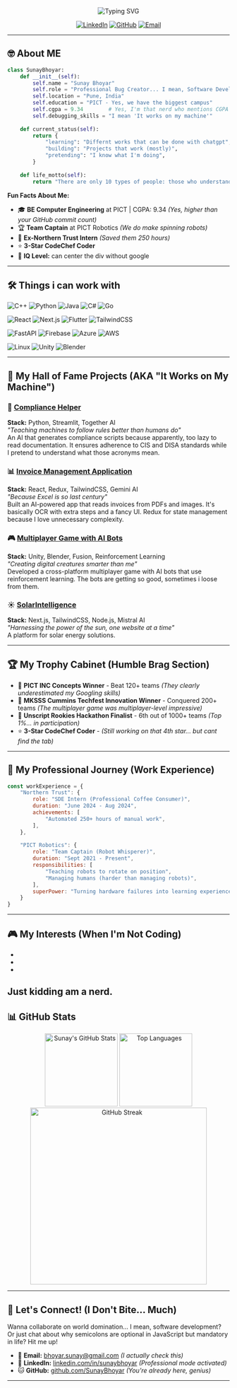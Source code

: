 <div align="center">
  <img src="https://readme-typing-svg.herokuapp.com?font=Fira+Code&size=32&duration=2800&pause=2000&color=A9FEF7&center=true&vCenter=true&width=940&lines=Hello+World%2C+I'm+Sunay+Bhoyar!;I+turn+coffee+into+code...;And+bugs+into+features+%F0%9F%90%9B;Welcome+to+my+digital+realm!" alt="Typing SVG" />
</div>

<div align="center">

[![LinkedIn](https://img.shields.io/badge/LinkedIn-0077B5?style=for-the-badge&logo=linkedin&logoColor=white)](https://linkedin.com/in/sunaybhoyar)
[![GitHub](https://img.shields.io/badge/GitHub-100000?style=for-the-badge&logo=github&logoColor=white)](https://github.com/SunayBhoyar)
[![Email](https://img.shields.io/badge/Email-D14836?style=for-the-badge&logo=gmail&logoColor=white)](mailto:bhoyar.sunay@gmail.com)

</div>

---

## 🤓 About ME

```python
class SunayBhoyar:
    def __init__(self):
        self.name = "Sunay Bhoyar"
        self.role = "Professional Bug Creator... I mean, Software Developer 🐛"
        self.location = "Pune, India"
        self.education = "PICT - Yes, we have the biggest campus"
        self.cgpa = 9.34        # Yes, I'm that nerd who mentions CGPA
        self.debugging_skills = "I mean 'It works on my machine'"
        
    def current_status(self):
        return {
            "learning": "Differnt works that can be done with chatgpt",
            "building": "Projects that work (mostly)",
            "pretending": "I know what I'm doing",
        }
    
    def life_motto(self):
        return "There are only 10 types of people: those who understand binary and those who don't"
```

**Fun Facts About Me:**
- 🎓 **BE Computer Engineering** at PICT | CGPA: 9.34 *(Yes, higher than your GitHub commit count)*
- 🏆 **Team Captain** at PICT Robotics *(We do make spinning robots)*
- 💼 **Ex-Northern Trust Intern** *(Saved them 250 hours)*
- ⭐ **3-Star CodeChef Coder** 
- 🧠 **IQ Level:** can center the div without google
---

## 🛠️ Things i can work with 

![C++](https://img.shields.io/badge/C++-00599C?style=for-the-badge&logo=cplusplus&logoColor=white)
![Python](https://img.shields.io/badge/Python-3776AB?style=for-the-badge&logo=python&logoColor=white)
![Java](https://img.shields.io/badge/Java-ED8B00?style=for-the-badge&logo=java&logoColor=white)
![C#](https://img.shields.io/badge/C%23-239120?style=for-the-badge&logo=csharp&logoColor=white)
![Go](https://img.shields.io/badge/Go-00ADD8?style=for-the-badge&logo=go&logoColor=white)

![React](https://img.shields.io/badge/React-20232A?style=for-the-badge&logo=react&logoColor=61DAFB)
![Next.js](https://img.shields.io/badge/Next.js-000000?style=for-the-badge&logo=nextdotjs&logoColor=white)
![Flutter](https://img.shields.io/badge/Flutter-02569B?style=for-the-badge&logo=flutter&logoColor=white)
![TailwindCSS](https://img.shields.io/badge/Tailwind_CSS-38B2AC?style=for-the-badge&logo=tailwind-css&logoColor=white)

![FastAPI](https://img.shields.io/badge/FastAPI-009688?style=for-the-badge&logo=fastapi&logoColor=white)
![Firebase](https://img.shields.io/badge/Firebase-FFCA28?style=for-the-badge&logo=firebase&logoColor=black)
![Azure](https://img.shields.io/badge/Microsoft_Azure-0089D0?style=for-the-badge&logo=microsoft-azure&logoColor=white) 
![AWS](https://img.shields.io/badge/Amazon_AWS-232F3E?style=for-the-badge&logo=amazon-aws&logoColor=white)

![Linux](https://img.shields.io/badge/Linux-FCC624?style=for-the-badge&logo=linux&logoColor=black)
![Unity](https://img.shields.io/badge/Unity-000000?style=for-the-badge&logo=unity&logoColor=white) 
![Blender](https://img.shields.io/badge/Blender-F5792A?style=for-the-badge&logo=blender&logoColor=white)

---

## 🎯 My Hall of Fame Projects (AKA "It Works on My Machine")

### 🤖 [Compliance Helper](https://github.com/SunayBhoyar/Compliance-helper-BMC-Hackathon/blob/main/README.md)
**Stack:** Python, Streamlit, Together AI  
*"Teaching machines to follow rules better than humans do"*  
An AI that generates compliance scripts because apparently, too lazy to read documentation. It ensures adherence to CIS and DISA standards while I pretend to understand what those acronyms mean.

### 📊 [Invoice Management Application](https://swipe-aide.vercel.app/)
**Stack:** React, Redux, TailwindCSS, Gemini AI  
*"Because Excel is so last century"*  
Built an AI-powered app that reads invoices from PDFs and images. It's basically OCR with extra steps and a fancy UI. Redux for state management because I love unnecessary complexity.

### 🎮 [Multiplayer Game with AI Bots](https://drive.google.com/file/d/1sW4qYpprt4uwQt8vlWv_igPp7A0Hh93P/view?usp=sharing)
**Stack:** Unity, Blender, Fusion, Reinforcement Learning  
*"Creating digital creatures smarter than me"*  
Developed a cross-platform multiplayer game with AI bots that use reinforcement learning. The bots are getting so good, sometimes i loose from them.

### ☀️ [SolarIntelligence](https://github.com/SunayBhoyar/solar-intelligence/blob/main/README.md)
**Stack:** Next.js, TailwindCSS, Node.js, Mistral AI  
*"Harnessing the power of the sun, one website at a time"*  
A platform for solar energy solutions.

---

## 🏆 My Trophy Cabinet (Humble Brag Section)

- 🥇 **PICT INC Concepts Winner** - Beat 120+ teams *(They clearly underestimated my Googling skills)*
- 🥇 **MKSSS Cummins Techfest Innovation Winner** - Conquered 200+ teams *(The multiplayer game was multiplayer-level impressive)*
- 🏅 **Unscript Rookies Hackathon Finalist** - 6th out of 1000+ teams *(Top 1%... in participation)*
- ⭐ **3-Star CodeChef Coder** - *(Still working on that 4th star... but cant find the tab)*

---

## 💼 My Professional Journey (Work Experience)

```javascript
const workExperience = {
    "Northern Trust": {
        role: "SDE Intern (Professional Coffee Consumer)",
        duration: "June 2024 - Aug 2024",
        achievements: [
            "Automated 250+ hours of manual work",
        ],
    },
    
    "PICT Robotics": {
        role: "Team Captain (Robot Whisperer)",
        duration: "Sept 2021 - Present",
        responsibilities: [
            "Teaching robots to rotate on position",
            "Managing humans (harder than managing robots)",
        ],
        superPower: "Turning hardware failures into learning experiences"
    }
}
```

---

## 🎮 My Interests (When I'm Not Coding)
- 
-
- 
Just kidding am a nerd.
---

## 📊 GitHub Stats

<div align="center">
  <img src="https://github-readme-stats.vercel.app/api?username=SunayBhoyar&show_icons=true&theme=tokyonight&hide_border=true&count_private=true" alt="Sunay's GitHub Stats" height="165">
  <img src="https://github-readme-stats.vercel.app/api/top-langs/?username=SunayBhoyar&layout=compact&theme=tokyonight&hide_border=true" alt="Top Languages" height="165">
</div>

<div align="center">
  <img src="https://github-readme-streak-stats.herokuapp.com/?user=SunayBhoyar&theme=tokyonight&hide_border=true" alt="GitHub Streak" width="400">
</div>

---


## 🤝 Let's Connect! (I Don't Bite... Much)

Wanna collaborate on world domination... I mean, software development? Or just chat about why semicolons are optional in JavaScript but mandatory in life? Hit me up!

- 📧 **Email:** bhoyar.sunay@gmail.com *(I actually check this)*
- 💼 **LinkedIn:** [linkedin.com/in/sunaybhoyar](https://linkedin.com/in/sunaybhoyar) *(Professional mode activated)*
- 🐱 **GitHub:** [github.com/SunayBhoyar](https://github.com/SunayBhoyar) *(You're already here, genius)*

---
